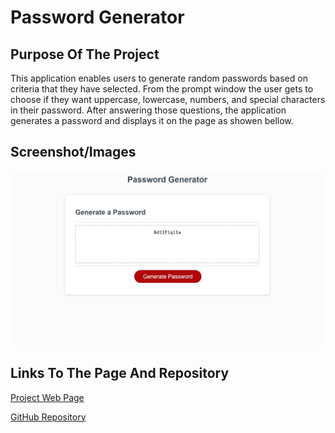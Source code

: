 # **Password Generator**

## **Purpose Of The Project**

This application enables users to generate random passwords based on criteria that they have selected. From the prompt window the user gets to choose if they want uppercase, lowercase, numbers, and special characters in their password. After answering those questions, the application generates a password and displays it on the page as showen bellow.

## **Screenshot/Images**

![Webpage Screenshot](./assets/images/password-generator.JPG)


## **Links To The Page And Repository**

[Project Web Page]( https://ettad.github.io/password-generator/)

[GitHub Repository](https://github.com/ettad/password-generator.git)


